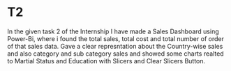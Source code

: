 # T2
In the given task 2 of the Internship I have made a Sales Dashboard using Power-Bi, where i found the total sales, total cost and total number of order of that sales data.
Gave a clear represntation about the Country-wise sales and also category and sub category sales and showed some charts realted to Martial Status and Education with Slicers and Clear Slicers Button.
